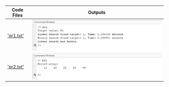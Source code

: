 | Code Files | Outputs |
|------------|---------|
|['pr1.txt'](./Codes/pr1.txt)|![1-1.png](./Outputs/1-1.png)|
|['pr2.txt'](./Codes/pr2.txt)|![2-1.png](./Outputs/2-1.png)|
